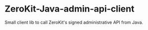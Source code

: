# ZeroKit-Java-admin-api-client
Small client lib to call ZeroKit's signed administrative API from Java.
